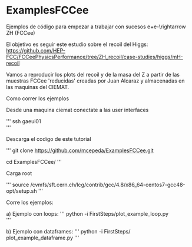 # ExamplesFCCee

Ejemplos de código para empezar a trabajar con sucesos e+e-\rightarrow ZH  (FCCee) 

El objetivo es seguir este estudio sobre el recoil del Higgs: https://github.com/HEP-FCC/FCCeePhysicsPerformance/tree/ZH_recoil/case-studies/higgs/mH-recoil 

Vamos a reproducir los plots del recoil y de la masa del Z a partir de las muestras FCCee 'reducidas' creadas por Juan Alcaraz y almacenadas en las maquinas del CIEMAT.

Como correr los ejemplos

Desde una maquina ciemat conectate a las user interfaces 

'''
ssh gaeui01   
'''

Descarga el codigo de este tutorial

'''
git clone https://github.com/mcepeda/ExamplesFCCee.git 

cd ExamplesFCCee/
'''

Carga root

'''
source /cvmfs/sft.cern.ch/lcg/contrib/gcc/4.8/x86_64-centos7-gcc48-opt/setup.sh
'''

Corre los ejemplos:

a) Ejemplo con loops: 
'''
python -i FirstSteps/plot_example_loop.py   
'''

b) Ejemplo con dataframes:
'''
python -i FirstSteps/
plot_example_dataframe.py
'''


